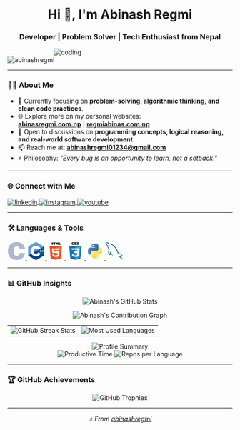 <h1 align="center">Hi 👋, I'm Abinash Regmi</h1>
<h3 align="center">Developer | Problem Solver | Tech Enthusiast from Nepal</h3>

<img align="right" alt="coding" width="400" src="https://user-images.githubusercontent.com/55389276/140866485-8fb1c876-9a8f-4d6a-98dc-08c4981eaf70.gif">

<p align="left"> 
  <img src="https://komarev.com/ghpvc/?username=abinashregmi&label=Profile%20views&color=0e75b6&style=flat" alt="abinashregmi" /> 
</p>

---

### 👨‍💻 About Me
- 🌱 Currently focusing on **problem-solving, algorithmic thinking, and clean code practices**.  
- 🌐 Explore more on my personal websites:  
  <a href="https://abinasregmi.com.np" target="_blank">**abinasregmi.com.np**</a> | 
  <a href="https://regmiabinas.com.np" target="_blank">**regmiabinas.com.np**</a>  
- 💬 Open to discussions on **programming concepts, logical reasoning, and real-world software development**.  
- 📫 Reach me at: **abinashregmi01234@gmail.com**  
- ⚡ Philosophy: *"Every bug is an opportunity to learn, not a setback."*  

---

### 🌐 Connect with Me
<p align="left">
  <a href="https://www.linkedin.com/in/abinashregmi/" target="blank">
    <img align="center" src="https://raw.githubusercontent.com/rahuldkjain/github-profile-readme-generator/master/src/images/icons/Social/linked-in-alt.svg" alt="linkedin" height="30" width="40" />
  </a>
  <a href="https://www.instagram.com/regmiabinas/" target="blank">
    <img align="center" src="https://raw.githubusercontent.com/rahuldkjain/github-profile-readme-generator/master/src/images/icons/Social/instagram.svg" alt="instagram" height="30" width="40" />
  </a>
  <a href="https://www.youtube.com/@abinashregmi01234" target="blank">
    <img align="center" src="https://raw.githubusercontent.com/rahuldkjain/github-profile-readme-generator/master/src/images/icons/Social/youtube.svg" alt="youtube" height="30" width="40" />
  </a>
</p>

---

### 🛠️ Languages & Tools
<p align="left">  
  <a href="https://www.cprogramming.com/" target="_blank" rel="noreferrer"> 
    <img src="https://raw.githubusercontent.com/devicons/devicon/master/icons/c/c-original.svg" alt="c" width="40" height="40"/> 
  </a>  
  <a href="https://www.w3schools.com/cpp/" target="_blank" rel="noreferrer"> 
    <img src="https://raw.githubusercontent.com/devicons/devicon/master/icons/cplusplus/cplusplus-original.svg" alt="cplusplus" width="40" height="40"/> 
  </a>  
  <a href="https://www.w3.org/html/" target="_blank" rel="noreferrer"> 
    <img src="https://raw.githubusercontent.com/devicons/devicon/master/icons/html5/html5-original-wordmark.svg" alt="html5" width="40" height="40"/> 
  </a>  
  <a href="https://www.w3schools.com/css/" target="_blank" rel="noreferrer"> 
    <img src="https://raw.githubusercontent.com/devicons/devicon/master/icons/css3/css3-original-wordmark.svg" alt="css3" width="40" height="40"/> 
  </a>  
  <a href="https://www.python.org" target="_blank" rel="noreferrer"> 
    <img src="https://raw.githubusercontent.com/devicons/devicon/master/icons/python/python-original.svg" alt="python" width="40" height="40"/> 
  </a>  
  <a href="https://www.mysql.com/" target="_blank" rel="noreferrer"> 
    <img src="https://raw.githubusercontent.com/devicons/devicon/master/icons/mysql/mysql-original.svg" alt="mysql" width="40" height="40"/> 
  </a>  
</p>

---

### 📊 GitHub Insights

<!-- GitHub Stats Card -->
<p align="center">
  <img src="https://github-readme-stats.vercel.app/api?username=abinashregmi&show_icons=true&theme=default&hide_border=true&count_private=true" alt="Abinash's GitHub Stats" />
</p>

<!-- Contribution Activity Graph -->
<p align="center">
  <img src="https://github-readme-activity-graph.vercel.app/graph?username=abinashregmi&theme=github-compact&hide_border=true&area=true" alt="Abinash's Contribution Graph" />
</p>

<!-- GitHub Streak Stats and Additional Metrics -->
<div align="center">
  <table>
    <tr>
      <td>
        <img src="https://github-readme-streak-stats.herokuapp.com/?user=abinashregmi&theme=default&hide_border=true" alt="GitHub Streak Stats" />
      </td>
      <td>
        <img src="https://github-readme-stats.vercel.app/api/top-langs/?username=abinashregmi&layout=compact&theme=default&hide_border=true" alt="Most Used Languages" />
      </td>
    </tr>
  </table>
</div>

<!-- Additional Contribution Stats -->
<div align="center">
  <img src="https://github-profile-summary-cards.vercel.app/api/cards/profile-details?username=abinashregmi&theme=default" alt="Profile Summary" />
</div>

<!-- Contribution Calendar (Similar to second image style) -->
<div align="center">
  <img src="https://github-profile-summary-cards.vercel.app/api/cards/productive-time?username=abinashregmi&theme=default&utcOffset=5.45" alt="Productive Time" />
  <img src="https://github-profile-summary-cards.vercel.app/api/cards/repos-per-language?username=abinashregmi&theme=default" alt="Repos per Language" />
</div>

---

### 🏆 GitHub Achievements
<p align="center">
  <img src="https://github-profile-trophy.vercel.app/?username=abinashregmi&theme=flat&no-frame=true&margin-w=15&margin-h=15" alt="GitHub Trophies" />
</p>

---

<div align="center">
  <i>⭐ From <a href="https://github.com/abinashregmi">abinashregmi</a></i>
</div>
